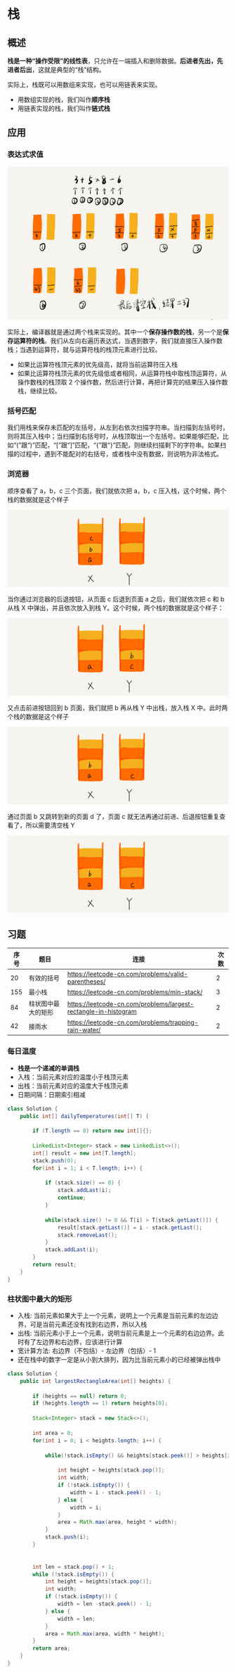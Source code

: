 # 栈

## 概述

**栈是一种“操作受限”的线性表**，只允许在一端插入和删除数据。**后进者先出，先进者后出**，这就是典型的“栈”结构。

实际上，栈既可以用数组来实现，也可以用链表来实现。

+ 用数组实现的栈，我们叫作**顺序栈**
+ 用链表实现的栈，我们叫作**链式栈**



## 应用

### 表达式求值

![](../images/leetcode-32.jpg)

实际上，编译器就是通过两个栈来实现的。其中一个**保存操作数的栈**，另一个是**保存运算符的栈**。我们从左向右遍历表达式，当遇到数字，我们就直接压入操作数栈；当遇到运算符，就与运算符栈的栈顶元素进行比较。

+ 如果比运算符栈顶元素的优先级高，就将当前运算符压入栈
+ 如果比运算符栈顶元素的优先级低或者相同，从运算符栈中取栈顶运算符，从操作数栈的栈顶取 2 个操作数，然后进行计算，再把计算完的结果压入操作数栈，继续比较。



### 括号匹配

我们用栈来保存未匹配的左括号，从左到右依次扫描字符串。当扫描到左括号时，则将其压入栈中；当扫描到右括号时，从栈顶取出一个左括号。如果能够匹配，比如“(”跟“)”匹配，“[”跟“]”匹配，“{”跟“}”匹配，则继续扫描剩下的字符串。如果扫描的过程中，遇到不能配对的右括号，或者栈中没有数据，则说明为非法格式。



### 浏览器

顺序查看了 a，b，c 三个页面，我们就依次把 a，b，c 压入栈，这个时候，两个栈的数据就是这个样子

![](../images/leetcode-33.jpg)

当你通过浏览器的后退按钮，从页面 c 后退到页面 a 之后，我们就依次把 c 和 b 从栈 X 中弹出，并且依次放入到栈 Y。这个时候，两个栈的数据就是这个样子：

![](../images/leetcode-34.jpg)

又点击前进按钮回到 b 页面，我们就把 b 再从栈 Y 中出栈，放入栈 X 中。此时两个栈的数据是这个样子

![](../images/leetcode-35.jpg)

通过页面 b 又跳转到新的页面 d 了，页面 c 就无法再通过前进、后退按钮重复查看了，所以需要清空栈 Y

![](../images/leetcode-35.jpg)



## 习题

| 序号 | 题目               | 连接                                                         | 次数 |
| ---- | ------------------ | ------------------------------------------------------------ | ---- |
| 20   | 有效的括号         | https://leetcode-cn.com/problems/valid-parentheses/          | 2    |
| 155  | 最小栈             | https://leetcode-cn.com/problems/min-stack/                  | 3    |
| 84   | 柱状图中最大的矩形 | https://leetcode-cn.com/problems/largest-rectangle-in-histogram | 2    |
| 42   | 接雨水             | https://leetcode-cn.com/problems/trapping-rain-water/        | 2    |



### 每日温度

+ **栈是一个递减的单调栈**
+ 入栈：当前元素对应的温度小于栈顶元素
+ 出栈：当前元素对应的温度大于栈顶元素
+ 日期间隔：日期索引相减

```JAVA
class Solution {
    public int[] dailyTemperatures(int[] T) {

        if (T.length == 0) return new int[]{};

        LinkedList<Integer> stack = new LinkedList<>();
        int[] result = new int[T.length];
        stack.push(0);
        for(int i = 1; i < T.length; i++) {

            if (stack.size() == 0) {
                stack.addLast(i);
                continue;
            }

            while(stack.size() != 0 && T[i] > T[stack.getLast()]) {
                result[stack.getLast()] = i - stack.getLast();
                stack.removeLast();
            }
            stack.addLast(i);
        }
        return result;
    }
}
```



### 柱状图中最大的矩形

- 入栈: 当前元素如果大于上一个元素，说明上一个元素是当前元素的左边边界，可是当前元素还没有找到右边界，所以入栈
- 出栈: 当前元素小于上一个元素，说明当前元素是上一个元素的右边边界。此时有了左边界和右边界，应该进行计算
- 宽计算方法:  右边界（不包括）- 左边界（包括）- 1
- 还在栈中的数字一定是从小到大排列，因为比当前元素小的已经被弹出栈中

```java
class Solution {
    public int largestRectangleArea(int[] heights) {

        if (heights == null) return 0;
        if (heights.length == 1) return heights[0];

        Stack<Integer> stack = new Stack<>();

        int area = 0;
        for(int i = 0; i < heights.length; i++) {

            while(!stack.isEmpty() && heights[stack.peek()] > heights[i]) {

                int height = heights[stack.pop()];
                int width;
                if (!stack.isEmpty()) {
                    width = i - stack.peek() - 1;
                } else {
                    width = i;
                }
                area = Math.max(area, height * width);
            }
            stack.push(i);
        }

        
        int len = stack.pop() + 1;
        while (!stack.isEmpty()) {
            int height = heights[stack.pop()];
            int width;
            if (!stack.isEmpty()) {
                width = len -stack.peek() - 1;
            } else {
                width = len;
            }
            area = Math.max(area, width * height);
        }
        return area;
    }
}
```


